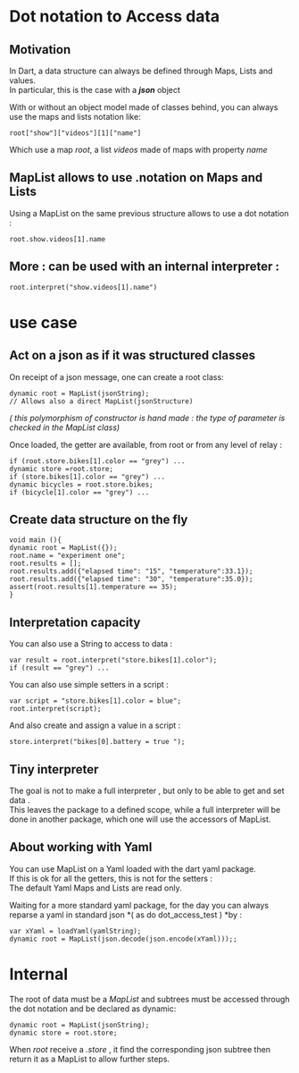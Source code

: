 # Dot notation to Access data
## Motivation
In Dart, a data structure can always be defined through Maps, Lists
and values.  
In particular, this is the case with a ***json*** object

With or without an object model made of classes behind, you can always
use the maps and lists notation like:

`root["show"]["videos"][1]["name"]`

Which use a map *root*, a list *videos* made of maps with property
*name*

## MapList allows to use .notation on Maps and Lists
Using a MapList on the same previous structure allows to use a dot notation :

    root.show.videos[1].name

## More : can be used with an internal interpreter :

    root.interpret("show.videos[1].name")

# use case
## Act on a json as if it was structured classes
On receipt of a json message, one can create a root class:

    dynamic root = MapList(jsonString);
    // Allows also a direct MapList(jsonStructure)

*( this polymorphism of constructor is hand made : the type of parameter
is checked in the MapList class)*

Once loaded, the getter are available, from root or from any level of
relay :

    if (root.store.bikes[1].color == "grey") ...   
    dynamic store =root.store;
    if (store.bikes[1].color == "grey") ...  
    dynamic bicycles = root.store.bikes;  
    if (bicycle[1].color == "grey") ... 

## Create data structure on the fly

    void main (){  
    dynamic root = MapList({});  
    root.name = "experiment one";  
    root.results = [];  
    root.results.add({"elapsed time": "15", "temperature":33.1});  
    root.results.add({"elapsed time": "30", "temperature":35.0});  
    assert(root.results[1].temperature == 35);  
    }

## Interpretation capacity
You can also use a String to access to data :

    var result = root.interpret("store.bikes[1].color");
    if (result == "grey") ... 

You can also use simple setters in a script :

    var script = "store.bikes[1].color = blue";
    root.interpret(script); 

And also create and assign a value in a script :

    store.interpret("bikes[0].battery = true ");

## Tiny interpreter
The goal is not to make a full interpreter , but only to be able to get
and set data .  
This leaves the package to a defined scope, while a full interpreter
will be done in another package, which one will use the accessors of
MapList.

## About working with Yaml
 You can use MapList on a Yaml loaded with the dart yaml package.  
 If this is ok for all the getters, this is not for the setters :  
 The default Yaml Maps and Lists are read only.

 Waiting for a more standard yaml package, for the day you can always
 reparse a yaml in standard json *( as do dot_access_test ) *by :
    
    var xYaml = loadYaml(yamlString);
    dynamic root = MapList(json.decode(json.encode(xYaml)));;



# Internal
The root of data must be a *MapList* and subtrees must be accessed
through the dot notation and be declared as dynamic:

    dynamic root = MapList(jsonString);
    dynamic store = root.store;  

When *root* receive a *.store* , it find the corresponding json subtree
then return it as a MapList to allow further steps.



